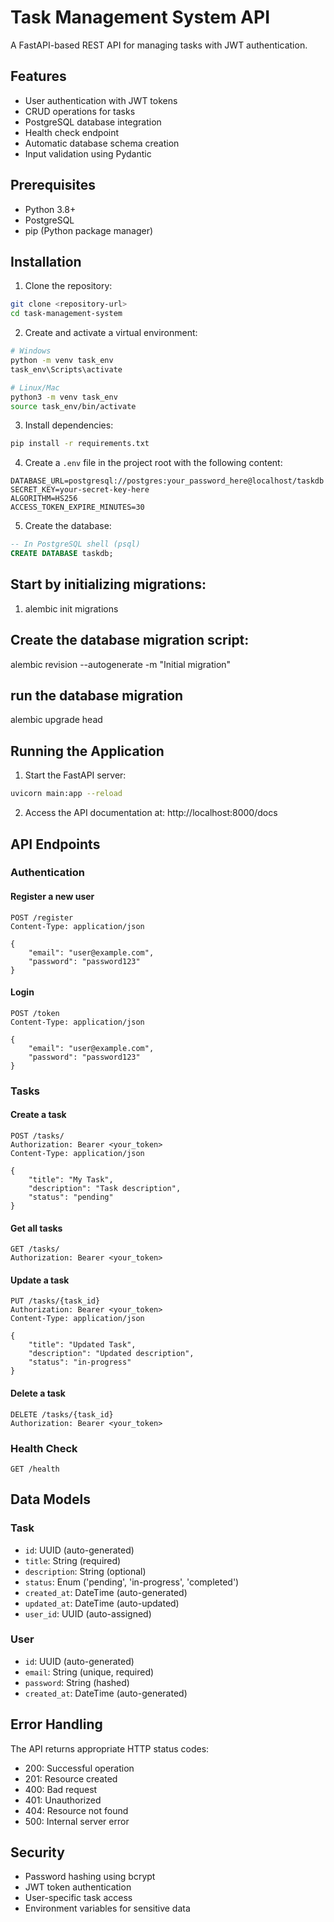 # Task Management System API

A FastAPI-based REST API for managing tasks with JWT authentication.

## Features

- User authentication with JWT tokens
- CRUD operations for tasks
- PostgreSQL database integration
- Health check endpoint
- Automatic database schema creation
- Input validation using Pydantic

## Prerequisites

- Python 3.8+
- PostgreSQL
- pip (Python package manager)

## Installation

1. Clone the repository:
```bash
git clone <repository-url>
cd task-management-system
```

2. Create and activate a virtual environment:
```bash
# Windows
python -m venv task_env
task_env\Scripts\activate

# Linux/Mac
python3 -m venv task_env
source task_env/bin/activate
```

3. Install dependencies:
```bash
pip install -r requirements.txt
```

4. Create a `.env` file in the project root with the following content:
```env
DATABASE_URL=postgresql://postgres:your_password_here@localhost/taskdb
SECRET_KEY=your-secret-key-here
ALGORITHM=HS256
ACCESS_TOKEN_EXPIRE_MINUTES=30
```

5. Create the database:
```sql
-- In PostgreSQL shell (psql)
CREATE DATABASE taskdb;
```

## Start by initializing migrations:
1. alembic init migrations

## Create the database migration script:
alembic revision --autogenerate -m "Initial migration"

## run the database migration
alembic upgrade head


## Running the Application

1. Start the FastAPI server:
```bash
uvicorn main:app --reload
```

2. Access the API documentation at: http://localhost:8000/docs

## API Endpoints

### Authentication

#### Register a new user
```http
POST /register
Content-Type: application/json

{
    "email": "user@example.com",
    "password": "password123"
}
```

#### Login
```http
POST /token
Content-Type: application/json

{
    "email": "user@example.com",
    "password": "password123"
}
```

### Tasks

#### Create a task
```http
POST /tasks/
Authorization: Bearer <your_token>
Content-Type: application/json

{
    "title": "My Task",
    "description": "Task description",
    "status": "pending"
}
```

#### Get all tasks
```http
GET /tasks/
Authorization: Bearer <your_token>
```

#### Update a task
```http
PUT /tasks/{task_id}
Authorization: Bearer <your_token>
Content-Type: application/json

{
    "title": "Updated Task",
    "description": "Updated description",
    "status": "in-progress"
}
```

#### Delete a task
```http
DELETE /tasks/{task_id}
Authorization: Bearer <your_token>
```

### Health Check

```http
GET /health
```

## Data Models

### Task
- `id`: UUID (auto-generated)
- `title`: String (required)
- `description`: String (optional)
- `status`: Enum ('pending', 'in-progress', 'completed')
- `created_at`: DateTime (auto-generated)
- `updated_at`: DateTime (auto-updated)
- `user_id`: UUID (auto-assigned)

### User
- `id`: UUID (auto-generated)
- `email`: String (unique, required)
- `password`: String (hashed)
- `created_at`: DateTime (auto-generated)

## Error Handling

The API returns appropriate HTTP status codes:
- 200: Successful operation
- 201: Resource created
- 400: Bad request
- 401: Unauthorized
- 404: Resource not found
- 500: Internal server error

## Security

- Password hashing using bcrypt
- JWT token authentication
- User-specific task access
- Environment variables for sensitive data





